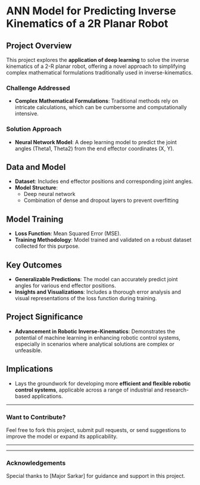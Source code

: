 # ANN Model for Predicting Inverse Kinematics of a 2R Planar Robot

## Project Overview

This project explores the **application of deep learning** to solve the inverse kinematics of a 2-R planar robot, offering a novel approach to simplifying complex mathematical formulations traditionally used in inverse-kinematics.

### Challenge Addressed

- **Complex Mathematical Formulations**: Traditional methods rely on intricate calculations, which can be cumbersome and computationally intensive.

### Solution Approach

- **Neural Network Model**: A deep learning model to predict the joint angles (Theta1, Theta2) from the end effector coordinates (X, Y).

## Data and Model

- **Dataset**: Includes end effector positions and corresponding joint angles.
- **Model Structure**:
  - Deep neural network
  - Combination of dense and dropout layers to prevent overfitting

## Model Training

- **Loss Function**: Mean Squared Error (MSE).
- **Training Methodology**: Model trained and validated on a robust dataset collected for this purpose.

## Key Outcomes

- **Generalizable Predictions**: The model can accurately predict joint angles for various end effector positions.
- **Insights and Visualizations**: Includes a thorough error analysis and visual representations of the loss function during training.

## Project Significance

- **Advancement in Robotic Inverse-Kinematics**: Demonstrates the potential of machine learning in enhancing robotic control systems, especially in scenarios where analytical solutions are complex or unfeasible.

## Implications

- Lays the groundwork for developing more **efficient and flexible robotic control systems**, applicable across a range of industrial and research-based applications.

---

### Want to Contribute?

Feel free to fork this project, submit pull requests, or send suggestions to improve the model or expand its applicability.

---


---

### Acknowledgements

Special thanks to [Major Sarkar] for guidance and support in this project.


